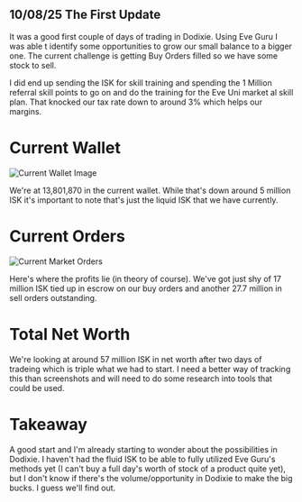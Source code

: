 ## 10/08/25 The First Update

It was a good first couple of days of trading in Dodixie.  Using Eve Guru I was able t identify some opportunities to grow our small balance to a bigger one. The current challenge is getting Buy Orders filled so we have some stock to sell.

I did end up sending the ISK for skill training and spending the 1 Million referral skill points to go on and do the training for the Eve Uni market al skill plan.  That knocked our tax rate down to around 3% which helps our margins.

# Current Wallet

![Current Wallet Image](../../images/2025-10-08-wallet.png)

We're at 13,801,870 in the current wallet. While that's down around 5 million ISK it's important to note that's just the liquid ISK that we have currently.

# Current Orders

![Current Market Orders](../../images/2025-10-08-Market.png)

Here's where the profits lie (in theory of course). We've got just shy of 17 million ISK tied up in escrow on our buy orders and another 27.7 million in sell orders outstanding.

# Total Net Worth

We're looking at around 57 million ISK in net worth after two days of tradeing which is triple what we had to start.  I need a better way of tracking this than screenshots and will need to do some research into tools that could be used.

# Takeaway

A good start and I'm already starting to wonder about the possibilities in Dodixie. I haven't had the fluid ISK to be able to fully utilized Eve Guru's methods yet (I can't buy a full day's worth of stock of a product quite yet), but I don't know if there's the volume/opportunity in Dodixie to make the big bucks.  I guess we'll find out.